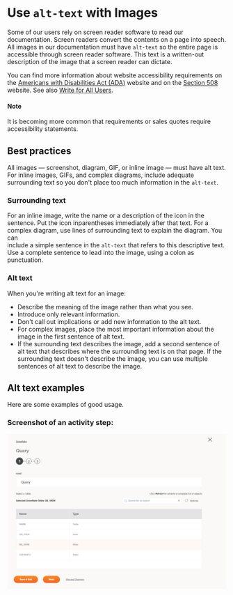 # Use `alt-text` with Images

Some of our users rely on screen reader software to read our documentation. Screen readers convert the contents on a
page into speech. All images in our documentation must have `alt-text` so the entire page is accessible through
screen reader software. This text is a written-out description of the image that a screen reader can dictate.

You can find more information about website accessibility requirements on the
[Americans with Disabilities Act (ADA)](https://www.ada.gov/) website and on the
[Section 508](https://www.section508.gov/) website. See also [Write for All Users](everyone.md).

#### Note
It is becoming more common that requirements or sales quotes require accessibility statements.
 
##  Best practices
All images &mdash; screenshot, diagram, GIF, or inline image &mdash; must have alt text. For inline images, GIFs,
and complex diagrams, include adequate surrounding text so you don't place too much information in the `alt-text`.

###  Surrounding text
 For an inline image, write the name or a description of the icon in the sentence. Put the icon inparentheses
 immediately after that text. For a complex diagram, use lines of surrounding text to explain the diagram. You can  
 include a simple sentence in the `alt-text` that refers to this descriptive text. Use a complete sentence to lead
 into the image, using a colon as punctuation.

 ### Alt text  
 When you're writing alt text for an image:

- Describe the meaning of the image rather than what you see.
- Introduce only relevant information.
- Don't call out implications or add new information to the alt text.
- For complex images, place the most important information about the image in the first sentence of alt text.
- If the surrounding text describes the image, add a second sentence of alt text that describes where the
  surrounding text is on that page. If the surrounding text doesn't describe the image, you can use multiple
  sentences of alt text to describe the image.

## Alt text examples
Here are some examples of good usage.

### Screenshot of an activity step:
![This screenshot shows the options needed to complete Step 1 of the Snowflake Query activity. ](./assets/snowflake-query-activity-1.png)


